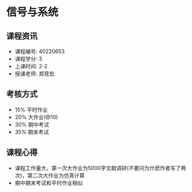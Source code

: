 # 信号与系统

## 课程资讯
- 课程编号: 40220653 
- 课程学分: 3
- 上课时间: 2-2
- 授课老师: 郑竞宏
  
## 考核方式
- 15% 平时作业
- 20% 大作业(@10)
- 30% 期中考试
- 35% 期末考试

## 课程心得
- 课程工作量大，第一次大作业为5000字文献调研(不要问为什麽作者写了两次)，第二次大作业为仿真计算
- 期中期末考试和平时作业相似
